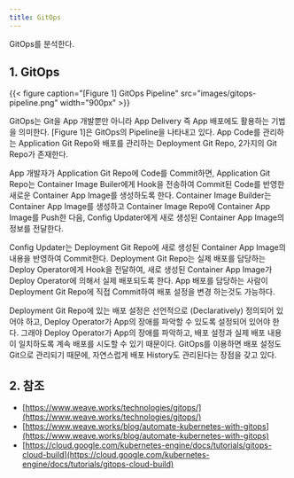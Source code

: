 ```yaml
---
title: GitOps
---
```


GitOps를 분석한다.

## 1. GitOps

{{< figure caption="[Figure 1] GitOps Pipeline" src="images/gitops-pipeline.png" width="900px" >}}

GitOps는 Git을 App 개발뿐만 아니라 App Delivery 즉 App 배포에도 활용하는 기법을 의미한다. [Figure 1]은 GitOps의 Pipeline을 나타내고 있다. App Code를 관리하는 Application Git Repo와 배포를 관리하는 Deployment Git Repo, 2가지의 Git Repo가 존재한다. 

App 개발자가 Application Git Repo에 Code를 Commit하면, Application Git Repo는 Container Image Builer에게 Hook을 전송하여 Commit된 Code를 반영한 새로운 Container App Image를 생성하도록 한다. Container Image Builder는 Container App Image를 생성하고 Container Image Repo에 Container App Image를 Push한 다음, Config Updater에게 새로 생성된 Container App Image의 정보를 전달한다.

Config Updater는 Deployment Git Repo에 새로 생성된 Container App Image의 내용을 반영하여 Commit한다. Deployment Git Repo는 실제 배포를 담당하는 Deploy Operator에게 Hook을 전달하여, 새로 생성된 Container App Image가 Deploy Operator에 의해서 실제 배포되도록 한다. App 배포를 담당하는 사람이 Deployment Git Repo에 직접 Commit하여 배포 설정을 변경 하는것도 가능하다.

Deployment Git Repo에 있는 배포 설정은 선언적으로 (Declaratively) 정의되어 있어야 하고, Deploy Operator가 App의 장애를 파악할 수 있도록 설정되어 있어야 한다. 그래야 Deploy Operator가 App의 장애를 파악하고, 배포 설정과 실제 배포 내용이 일치하도록 계속 배포를 시도할 수 있기 때문이다. GitOps를 이용하면 배포 설정도 Git으로 관리되기 때문에, 자연스럽게 배포 History도 관리된다는 장점을 갖고 있다.

## 2. 참조

* [https://www.weave.works/technologies/gitops/](https://www.weave.works/technologies/gitops/)
* [https://www.weave.works/blog/automate-kubernetes-with-gitops](https://www.weave.works/blog/automate-kubernetes-with-gitops)
* [https://cloud.google.com/kubernetes-engine/docs/tutorials/gitops-cloud-build](https://cloud.google.com/kubernetes-engine/docs/tutorials/gitops-cloud-build)
